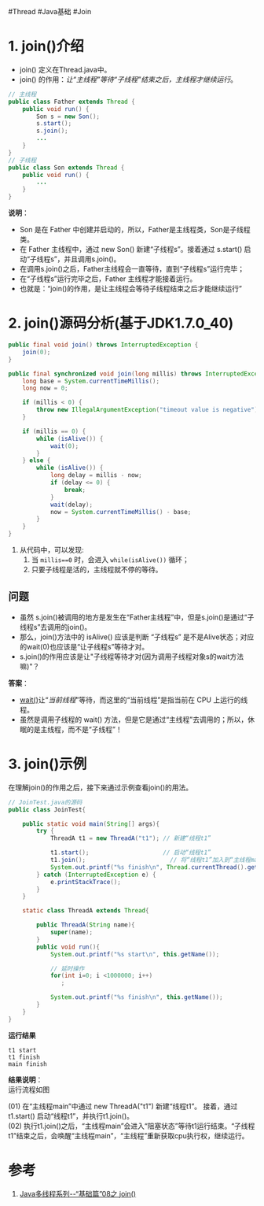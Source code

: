 #Thread #Java基础 #Join

# 1. join()介绍
- join() 定义在Thread.java中。  
- join() 的作用：*让“主线程”等待“子线程”结束之后，主线程才继续运行*。

```java
// 主线程
public class Father extends Thread {
    public void run() {
        Son s = new Son();
        s.start();
        s.join();
        ...
    }
}
// 子线程
public class Son extends Thread {
    public void run() {
        ...
    }
}
```


**说明**：  
- Son 是在 Father 中创建并启动的，所以，Father是主线程类，Son是子线程类。  
- 在 Father 主线程中，通过 new Son() 新建“子线程s”。接着通过 s.start() 启动“子线程s”，并且调用s.join()。
- 在调用s.join()之后，Father主线程会一直等待，直到“子线程s”运行完毕；
- 在“子线程s”运行完毕之后，Father 主线程才能接着运行。 
- 也就是：“join()的作用，是让主线程会等待子线程结束之后才能继续运行”

# 2. join()源码分析(基于JDK1.7.0_40)
```java
public final void join() throws InterruptedException {
    join(0);
}

public final synchronized void join(long millis) throws InterruptedException {
    long base = System.currentTimeMillis();
    long now = 0;

    if (millis < 0) {
        throw new IllegalArgumentException("timeout value is negative");
    }

    if (millis == 0) {
        while (isAlive()) {
            wait(0);
        }
    } else {
        while (isAlive()) {
            long delay = millis - now;
            if (delay <= 0) {
                break;
            }
            wait(delay);
            now = System.currentTimeMillis() - base;
        }
    }
}
```

1. 从代码中，可以发现: 
	1. 当 `millis==0` 时，会进入 `while(isAlive())` 循环；
	2. 只要子线程是活的，主线程就不停的等待。  

## 问题
- 虽然 s.join()被调用的地方是发生在“Father主线程”中，但是s.join()是通过“子线程s”去调用的join()。
- 那么，join()方法中的 isAlive() 应该是判断 “子线程s” 是不是Alive状态；对应的wait(0)也应该是“让子线程s”等待才对。
- s.join()的作用应该是让"子线程等待才对(因为调用子线程对象s的wait方法嘛)"？  

**答案**：
- [wait()](http://www.cnblogs.com/skywang12345/p/3479224.html)让“*当前线程*”等待，而这里的“当前线程”是指当前在 CPU 上运行的线程。
- 虽然是调用子线程的 wait() 方法，但是它是通过“主线程”去调用的；所以，休眠的是主线程，而不是“子线程”！

# 3. join()示例

在理解join()的作用之后，接下来通过示例查看join()的用法。

```java
// JoinTest.java的源码
public class JoinTest{ 

    public static void main(String[] args){ 
        try {
            ThreadA t1 = new ThreadA("t1"); // 新建“线程t1”

            t1.start();                     // 启动“线程t1”
            t1.join();                        // 将“线程t1”加入到“主线程main”中，并且“主线程main()会等待它的完成”
            System.out.printf("%s finish\n", Thread.currentThread().getName()); 
        } catch (InterruptedException e) {
            e.printStackTrace();
        }
    } 

    static class ThreadA extends Thread{

        public ThreadA(String name){ 
            super(name); 
        } 
        public void run(){ 
            System.out.printf("%s start\n", this.getName()); 

            // 延时操作
            for(int i=0; i <1000000; i++)
               ;

            System.out.printf("%s finish\n", this.getName()); 
        } 
    } 
}
```

**运行结果**
```
t1 start
t1 finish
main finish
```


**结果说明**：  
运行流程如图   


(01) 在“主线程main”中通过 new ThreadA("t1") 新建“线程t1”。 接着，通过 t1.start() 启动“线程t1”，并执行t1.join()。  
(02) 执行t1.join()之后，“主线程main”会进入“阻塞状态”等待t1运行结束。“子线程t1”结束之后，会唤醒“主线程main”，“主线程”重新获取cpu执行权，继续运行。

# 参考 
1. [Java多线程系列--“基础篇”08之 join()](https://www.cnblogs.com/skywang12345/p/3479275.html)